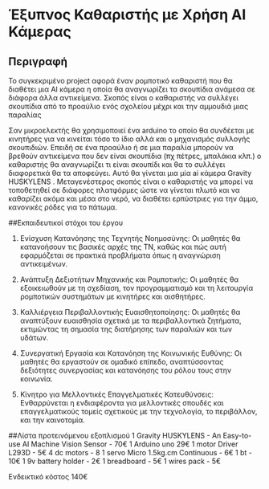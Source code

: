 # Έξυπνος Καθαριστής με Χρήση AI Κάμερας


## Περιγραφή
Το συγκεκριμένο project αφορά έναν ρομποτικό καθαριστή που θα διαθέτει μια AI κάμερα η οποία θα αναγνωρίζει τα σκουπίδια ανάμεσα σε διάφορα άλλα αντικείμενα. Σκοπός είναι ο καθαριστής να συλλέγει σκουπίδια από το προαύλιο ενός σχολείου μέχρι και την αμμουδιά μιας παραλίας

Σαν μικροελεκτής θα χρησιμοποιεί ένα arduino το οποίο θα συνδέεται με κινητήρες για να κινείται τόσο το ίδιο αλλά και ο μηχανισμός συλλογής σκουπιδιών. Επειδή σε ένα προαύλιο ή σε μια παραλία μπορούν να βρεθούν αντικείμενα που δεν είναι σκουπίδια (πχ πέτρες, μπαλάκια κλπ.) ο καθαριστής θα αναγνωρίζει τι είναι σκουπίδι και θα το συλλέγει διαφορετικά θα τα αποφεύγει. Αυτό θα γίνεται μια μία ai κάμερα Gravity HUSKYLENS
. 
Μεταγενέστερος σκοπός είναι ο καθαριστής να μπορεί να τοποθετηθεί σε διάφορες πλατφόρμες ώστε να γίνεται πλωτό και να καθαρίζει ακόμα και μέσα στο νερό, να διαθέτει ερπύστριες για την άμμο, κανονικές ρόδες για το πάτωμα.

##Eκπαιδευτικοί στόχοι του έργου
1.	Ενίσχυση Κατανόησης της Τεχνητής Νοημοσύνης: Οι μαθητές θα κατανοήσουν τις βασικές αρχές της ΤΝ, καθώς και πώς αυτή εφαρμόζεται σε πρακτικά προβλήματα όπως η αναγνώριση αντικειμένων.

2.	Ανάπτυξη Δεξιοτήτων Μηχανικής και Ρομποτικής: Οι μαθητές θα εξοικειωθούν με τη σχεδίαση, τον προγραμματισμό και τη λειτουργία ρομποτικών συστημάτων με κινητήρες και αισθητήρες.

3.	Καλλιέργεια Περιβαλλοντικής Ευαισθητοποίησης: Οι μαθητές θα αναπτύξουν ευαισθησία σχετικά με τα περιβαλλοντικά ζητήματα, εκτιμώντας τη σημασία της διατήρησης των παραλιών και των υδάτων.

4.	Συνεργατική Εργασία και Κατανόηση της Κοινωνικής Ευθύνης: Οι μαθητές θα εργαστούν σε ομαδικό επίπεδο, αναπτύσσοντας δεξιότητες συνεργασίας και κατανόησης του ρόλου τους στην κοινωνία.

5.	Κίνητρο για Μελλοντικές Επαγγελματικές Κατευθύνσεις: Ενθαρρύνεται η ενδιαφέροντα για μελλοντικές σπουδές και επαγγελματικούς τομείς σχετικούς με την τεχνολογία, το περιβάλλον, και την καινοτομία.


##Λίστα προτεινόμενου εξοπλισμού
1 Gravity HUSKYLENS - An Easy-to-use AI Machine Vision Sensor - 70€
1 Arduino uno 29€
1 motor Driver  L293D - 5€
4 dc motors - 8
1 servo Micro 1.5kg.cm Continuous - 6€
1 bt - 10€
1 9v battery holder - 2€
1 breadboard - 5€
1 wires pack - 5€

Ενδεικτικό κόστος 140€
